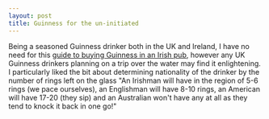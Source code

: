 ```yaml
--- 
layout: post
title: Guinness for the un-initiated
---
```

Being a seasoned Guinness drinker both in the UK and Ireland, I have no need for this [guide to buying Guinness in an Irish pub](http://www.ivo.se/guinness/beginner.html), however any UK Guinness drinkers planning on a trip over the water may find it enlightening. I particularly liked the bit about determining nationality of the drinker by the number of rings left on the glass "An Irishman will have in the region of 5-6 rings (we pace ourselves), an Englishman will have 8-10 rings, an American will have 17-20 (they sip) and an Australian won't have any at all as they tend to knock it back in one go!"
